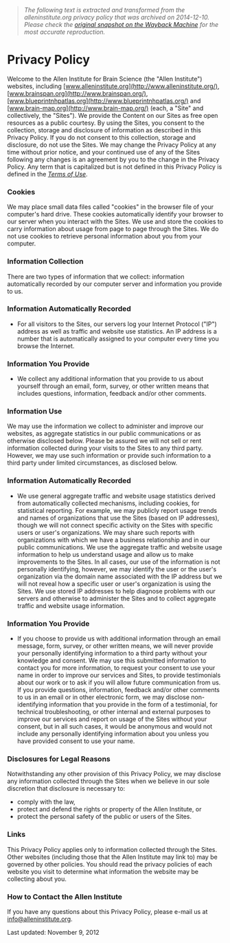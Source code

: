 > *The following text is extracted and transformed from the alleninstitute.org privacy policy that was archived on 2014-12-10. Please check the [original snapshot on the Wayback Machine](https://web.archive.org/web/20141210073650id_/http%3A//www.alleninstitute.org/privacy-policy) for the most accurate reproduction.*

# Privacy Policy

Welcome to the Allen Institute for Brain Science (the "Allen Institute") websites, including [www.alleninstitute.org](http://www.alleninstitute.org/), [www.brainspan.org](http://www.brainspan.org/), [www.blueprintnhpatlas.org](http://www.blueprintnhpatlas.org/) and [www.brain-map.org](http://www.brain-map.org/) (each, a "Site" and collectively, the "Sites"). We provide the Content on our Sites as free open resources as a public courtesy. By using the Sites, you consent to the collection, storage and disclosure of information as described in this Privacy Policy. If you do not consent to this collection, storage and disclosure, do not use the Sites. We may change the Privacy Policy at any time without prior notice, and your continued use of any of the Sites following any changes is an agreement by you to the change in the Privacy Policy. Any term that is capitalized but is not defined in this Privacy Policy is defined in the _[Terms of Use](https://web.archive.org/terms-of-use)_.

### **Cookies**

We may place small data files called "cookies" in the browser file of your computer's hard drive. These cookies automatically identify your browser to our server when you interact with the Sites. We use and store the cookies to carry information about usage from page to page through the Sites. We do not use cookies to retrieve personal information about you from your computer.

### **Information Collection**

There are two types of information that we collect: information automatically recorded by our computer server and information you provide to us.

### **Information Automatically Recorded**

  * For all visitors to the Sites, our servers log your Internet Protocol ("IP") address as well as traffic and website use statistics. An IP address is a number that is automatically assigned to your computer every time you browse the Internet.



### **Information You Provide**

  * We collect any additional information that you provide to us about yourself through an email, form, survey, or other written means that includes questions, information, feedback and/or other comments.



### **Information Use**

We may use the information we collect to administer and improve our websites, as aggregate statistics in our public communications or as otherwise disclosed below. Please be assured we will not sell or rent information collected during your visits to the Sites to any third party. However, we may use such information or provide such information to a third party under limited circumstances, as disclosed below.

### **Information Automatically Recorded**

  * We use general aggregate traffic and website usage statistics derived from automatically collected mechanisms, including cookies, for statistical reporting. For example, we may publicly report usage trends and names of organizations that use the Sites (based on IP addresses), though we will not connect specific activity on the Sites with specific users or user's organizations. We may share such reports with organizations with which we have a business relationship and in our public communications. We use the aggregate traffic and website usage information to help us understand usage and allow us to make improvements to the Sites. In all cases, our use of the information is not personally identifying, however, we may identify the user or the user's organization via the domain name associated with the IP address but we will not reveal how a specific user or user's organization is using the Sites. We use stored IP addresses to help diagnose problems with our servers and otherwise to administer the Sites and to collect aggregate traffic and website usage information.



### **Information You Provide**

  * If you choose to provide us with additional information through an email message, form, survey, or other written means, we will never provide your personally identifying information to a third party without your knowledge and consent. We may use this submitted information to contact you for more information, to request your consent to use your name in order to improve our services and Sites, to provide testimonials about our work or to ask if you will allow future communication from us. If you provide questions, information, feedback and/or other comments to us in an email or in other electronic form, we may disclose non-identifying information that you provide in the form of a testimonial, for technical troubleshooting, or other internal and external purposes to improve our services and report on usage of the Sites without your consent, but in all such cases, it would be anonymous and would not include any personally identifying information about you unless you have provided consent to use your name.



### **Disclosures for Legal Reasons**

Notwithstanding any other provision of this Privacy Policy, we may disclose any information collected through the Sites when we believe in our sole discretion that disclosure is necessary to:

  * comply with the law,
  * protect and defend the rights or property of the Allen Institute, or
  * protect the personal safety of the public or users of the Sites.



### **Links**

This Privacy Policy applies only to information collected through the Sites. Other websites (including those that the Allen Institute may link to) may be governed by other policies. You should read the privacy policies of each website you visit to determine what information the website may be collecting about you.

### **How to Contact the Allen Institute**

If you have any questions about this Privacy Policy, please e-mail us at [info@alleninstitute.org](mailto:info@alleninstitute.org).

Last updated: November 9, 2012
